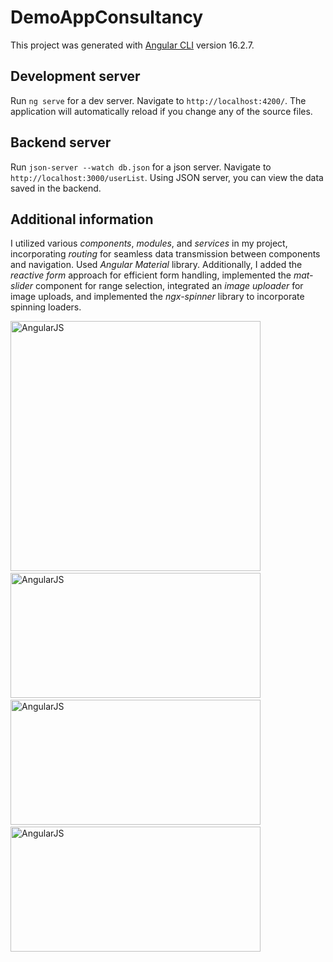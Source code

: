 # DemoAppConsultancy

This project was generated with [Angular CLI](https://github.com/angular/angular-cli) version 16.2.7.

## Development server

Run `ng serve` for a dev server. Navigate to `http://localhost:4200/`. The application will automatically reload if you change any of the source files.

## Backend server

Run `json-server --watch db.json` for a json server. Navigate to `http://localhost:3000/userList`. Using JSON server, you can view the data saved in the backend.

## Additional information

I utilized various *components*, *modules*, and *services* in my project, incorporating *routing* for seamless data transmission between components and navigation. Used *Angular Material* library. Additionally, I added the *reactive form* approach for efficient form handling, implemented the *mat-slider* component for range selection, integrated an *image uploader* for image uploads, and implemented the *ngx-spinner* library to incorporate spinning loaders.

<img src="https://res.cloudinary.com/dqnuzo6pl/image/upload/v1714721241/qh4lpbgdkdaufqatpnng.png" alt="AngularJS" width="400" height="400"/> &nbsp;
<img src="https://res.cloudinary.com/dqnuzo6pl/image/upload/v1714722209/jcbrxl4ktusygpqmiayy.png" alt="AngularJS" width="400" height="200"/> &nbsp;
<img src="https://res.cloudinary.com/dqnuzo6pl/image/upload/v1714722418/ft4pr4usexsbaxchcys0.png" alt="AngularJS" width="400" height="200"/> &nbsp;
<img src="https://res.cloudinary.com/dqnuzo6pl/image/upload/v1714722610/fw9ta9p5pv9ewdrdpsq9.png" alt="AngularJS" width="400" height="200"/> &nbsp;
